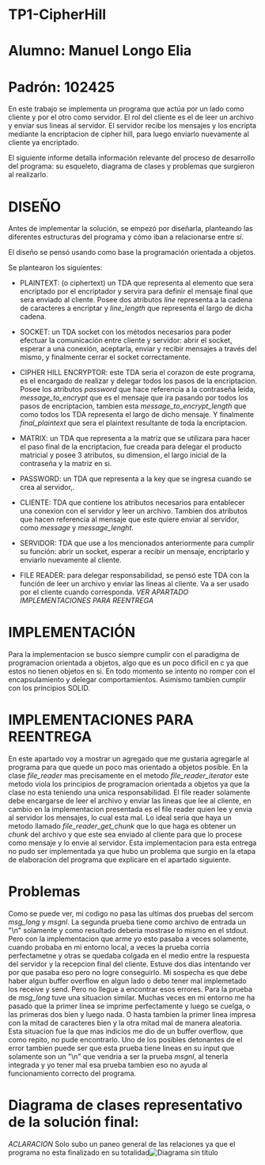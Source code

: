 # TP1-CipherHill
# Alumno: Manuel Longo Elia
# Padrón: 102425

En este trabajo se implementa un programa que actúa por un lado como cliente y por el otro como servidor. El rol del cliente es el de leer un archivo y enviar sus lineas al servidor. El servidor recibe los mensajes y los encripta mediante la encriptacion de cipher hill, para luego enviarlo nuevamente al cliente ya encriptado.

El siguiente informe detalla información relevante del proceso de desarrollo del programa: su esqueleto, diagrama de clases y problemas que surgieron al realizarlo.

# DISEÑO

Antes de implementar la solución, se empezó por diseñarla, planteando las diferentes estructuras del programa y cómo iban a relacionarse entre sí. 

El diseño se pensó usando como base la programación orientada a objetos.

Se plantearon los siguientes:

- PLAINTEXT: (o ciphertext) un TDA que representa al elemento que sera encriptado por el encriptador y servira para definir el mensaje final que sera enviado al cliente. Posee dos atributos *line* representa a la cadena de caracteres a encriptar y *line_length* que representa el largo de dicha cadena.

- SOCKET: un TDA socket con los métodos necesarios para poder efectuar la comunicación entre cliente y servidor: abrir el socket, esperar a una conexión, aceptarla, enviar y recibir mensajes a través del mismo, y finalmente cerrar el socket correctamente.


- CIPHER HILL ENCRYPTOR: este TDA seria el corazon de este programa, es el encargado de realizar y delegar todos los pasos de la encriptacion. Posee los atributos *password* que hace referencia a la contraseña leida, *message_to_encrypt* que es el mensaje que ira pasando por todos los pasos de encriptacion, tambien esta *message_to_encrypt_length* que como todos los TDA representa el largo de dicho mensaje. Y finalmente *final_plaintext* que sera el plaintext resultante de toda la encriptacion.

- MATRIX: un TDA que representa a la matriz que se utilizara para hacer el paso final de la encriptacion, fue creada para delegar el producto matricial y posee 3 atributos, su dimension, el largo inicial de la contraseña y la matriz en si.

- PASSWORD: un TDA que representa a la key que se ingresa cuando se crea al servidor,.

- CLIENTE: TDA que contiene los atributos necesarios para entablecer una conexion con el servidor y leer un archivo. Tambien dos atributos que hacen referencia al mensaje que este quiere enviar al servidor, como *message* y *message_lenght*.

- SERVIDOR: TDA que use a los mencionados anteriormente para cumplir su función: abrir un socket, esperar a recibir un mensaje, encriptarlo y enviarlo nuevamente al cliente.

- FILE READER: para delegar responsabilidad, se pensó este TDA con la función de leer un archivo y enviar las lineas al cliente. Va a ser usado por el cliente cuando corresponda. *VER APARTADO IMPLEMENTACIONES PARA REENTREGA*


# IMPLEMENTACIÓN

Para la implementacion se busco siempre cumplir con el paradigma de programacion orientada a objetos, algo que es un poco dificil en c ya que estos no tienen objetos en si. En todo momento se intento no romper con el encapsulamiento y delegar comportamientos. Asimismo tambien cumplir con los principios SOLID.

# IMPLEMENTACIONES PARA REENTREGA

En este apartado voy a mostrar un agregado que me gustaria agregarle al programa para que quede un poco mas orientado a objetos posible. En la clase *file_reader* mas precisamente en el metodo *file_reader_iterator* este metodo viola los principios de programacion orientada a objetos ya que la clase no esta teniendo una unica responsabilidad. El file reader solamente debe encargarse de leer el archivo y enviar las lineas que lee al cliente, en cambio en la implementacion presentada es el file reader quien lee y envia al servidor los mensajes, lo cual esta mal.
Lo ideal seria que haya un metodo llamado *file_reader_get_chunk* que lo que haga es obtener un *chunk* del archivo y que este sea enviado al cliente para que lo procese como mensaje y lo envie al servidor. Esta implementacion para esta entrega no pudo ser implementada ya que hubo un problema que surgio en la etapa de elaboracion del programa que explicare en el apartado siguiente.

# Problemas

Como se puede ver, mi codigo no pasa las ultimas dos pruebas del sercom *msg_long* y *msgnl*. La segunda prueba tiene como archivo de entrada un "\n" solamente y como resultado deberia mostrase lo mismo en el stdout. Pero con la implementacion que arme yo esto pasaba a veces solamente, cuando probaba en mi entorno local, a veces la prueba corria perfectametne y otras se quedaba colgada en el medio entre la respuesta del servidor y la recepcion final del cliente. Estuve dos dias intentando ver por que pasaba eso pero no logre conseguirlo. Mi sospecha es que debe haber algun buffer overflow en algun lado o debo tener mal implemetado los receive y send. Pero no llegue a encontrar esos errores.
Para la prueba de *msg_long* tuve una situacion similar. Muchas veces en mi entorno me ha pasado que la primer linea se imprime perfectamente y luego se cuelga, o las primeras dos bien y luego nada. O hasta tambien la primer linea impresa con la mitad de caracteres bien y la otra mitad mal de manera aleatoria. Esta situacion fue la que mas indicios me dio de un buffer overflow, que como repito, no pude encontrarlo. Uno de los posibles detonantes de el error tambien puede ser que esta prueba tiene lineas en su input que solamente son un "\n" que vendria a ser la prueba *msgnl*, al tenerla integrada y yo tener mal esa prueba tambien eso no ayuda al funcionamiento correcto del programa. 

# Diagrama de clases representativo de la solución final:

*ACLARACION* Solo subo un paneo general de las relaciones ya que el programa no esta finalizado en su totalidad![Diagrama sin título](https://user-images.githubusercontent.com/45469722/117068306-7ede4300-ad01-11eb-989e-baf025632c39.png)
